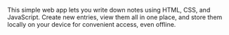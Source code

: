 This simple web app lets you write down notes using HTML, CSS, and JavaScript. Create new entries, view them all in one place, and store them locally on your device for convenient access, even offline.
